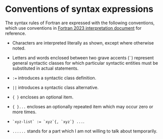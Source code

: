 # Conventions of syntax expressions

The syntax rules of Fortran are expressed with the following conventions, which use conventions in [Fortran 2023 interpretation document](https://j3-fortran.org/doc/year/24/24-007.pdf) for reference.

- Characters are interpreted literally as shown, except where otherwise noted.

- Letters and words enclosed between two grave accents (`` ` ``) represent general syntactic classes for which particular syntactic entities must be substituted in actual statements.

- `:=` introduces a syntactic class definition.

- `||` introduces a syntactic class alternative.

- `{ }` encloses an optional item.
 
- `{ }...` encloses an optionally repeated item which may occur zero or more times.

- `` `xyz-list` := `xyz`{, `xyz`} ... ``.

- `......` stands for a part which I am not willing to talk about temporarily.
